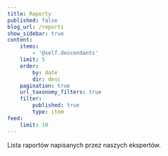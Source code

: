 ```yaml
---
title: Raporty
published: false
blog_url: /reports
show_sidebar: true
content:
    items:
        - '@self.descendants'
    limit: 5
    order:
        by: date
        dir: desc
    pagination: true
    url_taxonomy_filters: true
    filter:
        published: true
        type: item
feed:
    limit: 10
---
```


Lista raportów napisanych przez naszych ekspertów.